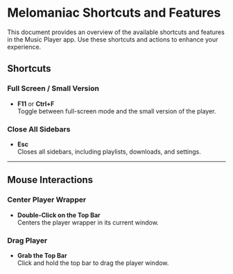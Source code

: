 # Melomaniac Shortcuts and Features

This document provides an overview of the available shortcuts and features in the Music Player app. 
Use these shortcuts and actions to enhance your experience.

## Shortcuts

### Full Screen / Small Version
- **F11** or **Ctrl+F**  
  Toggle between full-screen mode and the small version of the player.

### Close All Sidebars
- **Esc**  
  Closes all sidebars, including playlists, downloads, and settings.

---

## Mouse Interactions

### Center Player Wrapper
- **Double-Click on the Top Bar**  
  Centers the player wrapper in its current window.

### Drag Player
- **Grab the Top Bar**  
  Click and hold the top bar to drag the player window.